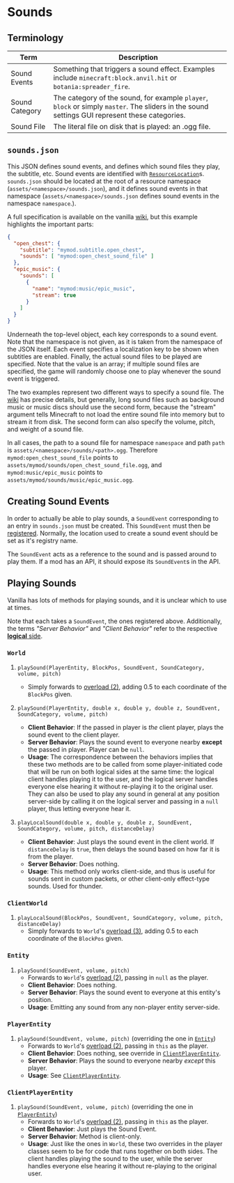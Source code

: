 Sounds
======

Terminology
-----------

| Term | Description |
|----------------|----------------|
|  Sound Events  | Something that triggers a sound effect. Examples include `minecraft:block.anvil.hit` or `botania:spreader_fire`. |
| Sound Category | The category of the sound, for example `player`, `block` or simply `master`. The sliders in the sound settings GUI represent these categories. |
|   Sound File   | The literal file on disk that is played: an .ogg file. |

`sounds.json`
-------------

This JSON defines sound events, and defines which sound files they play, the subtitle, etc. Sound events are identified with [`ResourceLocation`][loc]s. `sounds.json` should be located at the root of a resource namespace (`assets/<namespace>/sounds.json`), and it defines sound events in that namespace (`assets/<namespace>/sounds.json` defines sound events in the namespace `namespace`.).

A full specification is available on the vanilla [wiki][], but this example highlights the important parts:

```json
{
  "open_chest": {
    "subtitle": "mymod.subtitle.open_chest",
    "sounds": [ "mymod:open_chest_sound_file" ]
  },
  "epic_music": {
    "sounds": [
      {
        "name": "mymod:music/epic_music",
        "stream": true
      }
    ]
  }
}
```

Underneath the top-level object, each key corresponds to a sound event. Note that the namespace is not given, as it is taken from the namespace of the JSON itself. Each event specifies a localization key to be shown when subtitles are enabled. Finally, the actual sound files to be played are specified. Note that the value is an array; if multiple sound files are specified, the game will randomly choose one to play whenever the sound event is triggered.

The two examples represent two different ways to specify a sound file. The [wiki][] has precise details, but generally, long sound files such as background music or music discs should use the second form, because the "stream" argument tells Minecraft to not load the entire sound file into memory but to stream it from disk. The second form can also specify the volume, pitch, and weight of a sound file.

In all cases, the path to a sound file for namespace `namespace` and path `path` is `assets/<namespace>/sounds/<path>.ogg`. Therefore `mymod:open_chest_sound_file` points to `assets/mymod/sounds/open_chest_sound_file.ogg`, and `mymod:music/epic_music` points to `assets/mymod/sounds/music/epic_music.ogg`.

Creating Sound Events
---------------------

In order to actually be able to play sounds, a `SoundEvent` corresponding to an entry in `sounds.json` must be created. This `SoundEvent` must then be [registered][registration]. Normally, the location used to create a sound event should be set as it's registry name.

The `SoundEvent` acts as a reference to the sound and is passed around to play them. If a mod has an API, it should expose its `SoundEvent`s in the API.

Playing Sounds
--------------

Vanilla has lots of methods for playing sounds, and it is unclear which to use at times.

Note that each takes a `SoundEvent`, the ones registered above. Additionally, the terms *"Server Behavior"* and *"Client Behavior"* refer to the respective [**logical** side][sides].

### `World`

1. <a name="world-playsound-pbecvp"></a> `playSound(PlayerEntity, BlockPos, SoundEvent, SoundCategory, volume, pitch)`
    - Simply forwards to [overload (2)](#world-playsound-pxyzecvp), adding 0.5 to each coordinate of the `BlockPos` given.

2. <a name="world-playsound-pxyzecvp"></a> `playSound(PlayerEntity, double x, double y, double z, SoundEvent, SoundCategory, volume, pitch)`
    - **Client Behavior**: If the passed in player is *the* client player, plays the sound event to the client player.
    - **Server Behavior**: Plays the sound event to everyone nearby **except** the passed in player. Player can be `null`.
    - **Usage**: The correspondence between the behaviors implies that these two methods are to be called from some player-initiated code that will be run on both logical sides at the same time: the logical client handles playing it to the user, and the logical server handles everyone else hearing it without re-playing it to the original user.
       They can also be used to play any sound in general at any position server-side by calling it on the logical server and passing in a `null` player, thus letting everyone hear it.

3. <a name="world-playsound-xyzecvpd"></a> `playLocalSound(double x, double y, double z, SoundEvent, SoundCategory, volume, pitch, distanceDelay)`
    - **Client Behavior**: Just plays the sound event in the client world. If `distanceDelay` is `true`, then delays the sound based on how far it is from the player.
    - **Server Behavior**: Does nothing.
    - **Usage**: This method only works client-side, and thus is useful for sounds sent in custom packets, or other client-only effect-type sounds. Used for thunder.

### `ClientWorld`

1. <a name="clientworld-playsound-becvpd"></a> `playLocalSound(BlockPos, SoundEvent, SoundCategory, volume, pitch, distanceDelay)`
    - Simply forwards to `World`'s [overload (3)](#world-playsound-xyzecvpd), adding 0.5 to each coordinate of the `BlockPos` given.

### `Entity`

1. <a name="entity-playsound-evp"></a> `playSound(SoundEvent, volume, pitch)`
    - Forwards to `World`'s [overload (2)](#world-playsound-pxyzecvp), passing in `null` as the player.
    - **Client Behavior**: Does nothing.
    - **Server Behavior**: Plays the sound event to everyone at this entity's position.
    - **Usage**: Emitting any sound from any non-player entity server-side.

### `PlayerEntity`

1. <a name="playerentity-playsound-evp"></a> `playSound(SoundEvent, volume, pitch)` (overriding the one in [`Entity`](#entity-playsound-evp))
    - Forwards to `World`'s [overload (2)](#world-playsound-pxyzecvp), passing in `this` as the player.
    - **Client Behavior**: Does nothing, see override in [`ClientPlayerEntity`](#clientplayerentity-playsound-evp).
    - **Server Behavior**: Plays the sound to everyone nearby *except* this player.
    - **Usage**: See [`ClientPlayerEntity`](#clientplayerentity-playsound-evp).

### `ClientPlayerEntity`

1. <a name="clientplayerentity-playsound-evp"></a> `playSound(SoundEvent, volume, pitch)` (overriding the one in [`PlayerEntity`](#playerentity-playsound-evp))
    - Forwards to `World`'s [overload (2)](#world-playsound-pxyzecvp), passing in `this` as the player.
    - **Client Behavior**: Just plays the Sound Event.
    - **Server Behavior**: Method is client-only.
    - **Usage**: Just like the ones in `World`, these two overrides in the player classes seem to be for code that runs together on both sides. The client handles playing the sound to the user, while the server handles everyone else hearing it without re-playing to the original user.

[loc]: ../concepts/resources.md#resourcelocation
[wiki]: https://minecraft.gamepedia.com/Sounds.json
[registration]: ../concepts/registries.md#methods-for-registering
[sides]: ../concepts/sides.md
